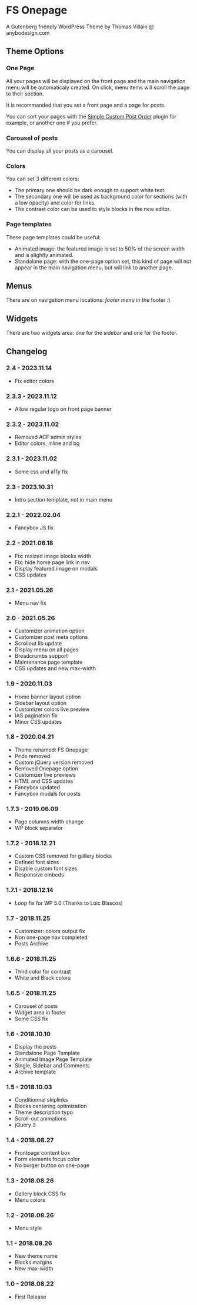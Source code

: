 # FS Onepage

A Gutenberg friendly WordPress Theme by Thomas Villain @ anybodesign.com

## Theme Options

### One Page

All your pages will be displayed on the front page and the main navigation menu will be automaticaly created. On click, menu items will scroll the page to their section.

It is recommanded that you set a front page and a page for posts.

You can sort your pages with the [Simple Custom Post Order](https://wordpress.org/plugins/simple-custom-post-order/) plugin for example, or another one if you prefer.

### Carousel of posts

You can display all your posts as a carousel.

### Colors

You can set 3 different colors: 
* The primary one should be dark enough to support white text. 
* The secondary one will be used as background color for sections (with a low opacity) and color for links. 
* The contrast color can be used to style blocks in the new editor.

### Page templates

These page templates could be useful:
* Animated image: the featured image is set to 50% of the screen width and is slightly animated.
* Standalone page: with the one-page option set, this kind of page will not appear in the main navigation menu, but will link to another page.

## Menus

There are on navigation menu locations: _footer menu_ in the footer :)

## Widgets

There are two widgets area: one for the sidebar and one for the footer.

## Changelog

### 2.4 - 2023.11.14
* Fix editor colors

### 2.3.3 - 2023.11.12
* Allow regular logo on front page banner

### 2.3.2 - 2023.11.02
* Removed ACF admin styles
* Editor colors, inline and bg

### 2.3.1 - 2023.11.02
* Some css and a11y fix

### 2.3 - 2023.10.31
* Intro section template, not in main menu

### 2.2.1 - 2022.02.04
* Fancybox JS fix

### 2.2 - 2021.06.18
* Fix: resized image blocks width
* Fix: hide home page link in nav
* Display featured image on modals
* CSS updates

### 2.1 - 2021.05.26
* Menu nav fix

### 2.0 - 2021.05.26
* Customizer animation option
* Customizer post meta options
* Scrollout lib update
* Display menu on all pages
* Breadcrumbs support
* Maintenance page template
* CSS updates and new max-width

### 1.9 - 2020.11.03
* Home banner layout option
* Sidebar layout option
* Customizer colors live preview
* IAS pagination fix
* Minor CSS updates

### 1.8 - 2020.04.21
* Theme renamed: FS Onepage
* Pridx removed
* Custom jQuery version removed
* Removed Onepage option
* Customizer live previews
* HTML and CSS updates
* Fancybox updated
* Fancybox modals for posts

### 1.7.3 - 2019.06.09
* Page columns width change
* WP block separator

### 1.7.2 - 2018.12.21
* Custom CSS removed for gallery blocks
* Defined font sizes
* Disable custom font sizes
* Responsive embeds

### 1.7.1 - 2018.12.14
* Loop fix for WP 5.0 (Thanks to Loïc Blascos)

### 1.7 - 2018.11.25
* Customizer: colors output fix
* Non one-page nav completed
* Posts Archive

### 1.6.6 - 2018.11.25
* Third color for contrast
* White and Black colors

### 1.6.5 - 2018.11.25
* Carousel of posts 
* Widget area in footer
* Some CSS fix

### 1.6 - 2018.10.10
* Display the posts 
* Standalone Page Template
* Animated Image Page Template
* Single, Sidebar and Comments
* Archive template

### 1.5 - 2018.10.03
* Conditionnal skiplinks
* Blocks centering optimization
* Theme description typo
* Scroll-out animations
* jQuery 3

### 1.4 - 2018.08.27
* Frontpage content box
* Form elements focus color
* No burger button on one-page

### 1.3 - 2018.08.26
* Gallery block CSS fix
* Menu colors

### 1.2 - 2018.08.26
* Menu style

### 1.1 - 2018.08.26
* New theme name
* Blocks margins
* New max-width

### 1.0 - 2018.08.22
* First Release
